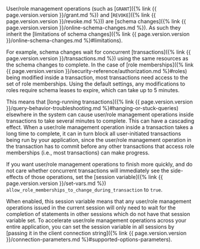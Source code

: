 User/role management operations (such as [`GRANT`]({% link {{ page.version.version }}/grant.md %}) and [`REVOKE`]({% link {{ page.version.version }}/revoke.md %})) are [schema changes]({% link {{ page.version.version }}/online-schema-changes.md %}).  As such they inherit the [limitations of schema changes]({% link {{ page.version.version }}/online-schema-changes.md %}#limitations).

For example, schema changes wait for concurrent [transactions]({% link {{ page.version.version }}/transactions.md %}) using the same resources as the schema changes to complete. In the case of [role memberships]({% link {{ page.version.version }}/security-reference/authorization.md %}#roles) being modified inside a transaction, most transactions need access to the set of role memberships. Using the default settings, any modifications to roles require schema leases to expire, which can take up to 5 minutes.

This means that [long-running transactions]({% link {{ page.version.version }}/query-behavior-troubleshooting.md %}#hanging-or-stuck-queries) elsewhere in the system can cause user/role management operations inside transactions to take several minutes to complete. This can have a cascading effect. When a user/role management operation inside a transaction takes a long time to complete, it can in turn block all user-initiated transactions being run by your application, since the user/role management operation in the transaction has to commit before any other transactions that access role memberships (i.e., most transactions) can make progress.

If you want user/role management operations to finish more quickly, and do not care whether concurrent transactions will immediately see the side-effects of those operations, set the [session variable]({% link {{ page.version.version }}/set-vars.md %}) `allow_role_memberships_to_change_during_transaction` to `true`.

When enabled, this session variable means that any user/role management operations issued in the current session will only need to wait for the completion of statements in other sessions which do not have that session variable set. To accelerate user/role management operations across your entire application, you can set the session variable in all sessions by [passing it in the client connection string]({% link {{ page.version.version }}/connection-parameters.md %}#supported-options-parameters).
